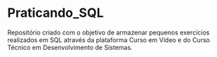 # Praticando_SQL
Repositório criado com o objetivo de armazenar pequenos exercícios realizados em SQL através da plataforma Curso em Vídeo e do Curso Técnico em Desenvolvimento de Sistemas.
